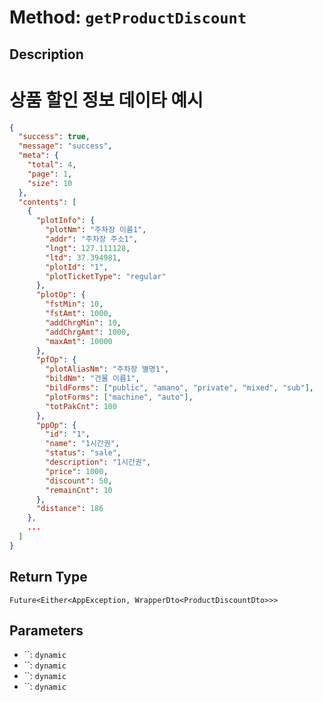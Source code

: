 # Method: `getProductDiscount`

## Description

# 상품 할인 정보 데이타 예시

 ```json
 {
   "success": true,
   "message": "success",
   "meta": {
     "total": 4,
     "page": 1,
     "size": 10
   },
   "contents": [
     {
       "plotInfo": {
         "plotNm": "주차장 이름1",
         "addr": "주차장 주소1",
         "lngt": 127.111128,
         "ltd": 37.394981,
         "plotId": "1",
         "plotTicketType": "regular"
       },
       "plotOp": {
         "fstMin": 10,
         "fstAmt": 1000,
         "addChrgMin": 10,
         "addChrgAmt": 1000,
         "maxAmt": 10000
       },
       "pfOp": {
         "plotAliasNm": "주차장 별명1",
         "bildNm": "건물 이름1",
         "bildForms": ["public", "amano", "private", "mixed", "sub"],
         "plotForms": ["machine", "auto"],
         "totPakCnt": 100
       },
       "ppOp": {
         "id": "1",
         "name": "1시간권",
         "status": "sale",
         "description": "1시간권",
         "price": 1000,
         "discount": 50,
         "remainCnt": 10
       },
       "distance": 186
     },
     ...
   ]
 }
 ```

## Return Type
`Future<Either<AppException, WrapperDto<ProductDiscountDto>>>`

## Parameters

- ``: `dynamic`
- ``: `dynamic`
- ``: `dynamic`
- ``: `dynamic`
